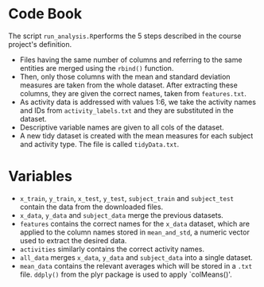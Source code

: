 # Code Book

The script `run_analysis.R`performs the 5 steps described in the course project's definition.

* Files having the same number of columns and referring to the same entities are merged using the `rbind()` function.
* Then, only those columns with the mean and standard deviation measures are taken from the whole dataset. After extracting these columns, they are given the correct names, taken from `features.txt`.
* As activity data is addressed with values 1:6, we take the activity names and IDs from `activity_labels.txt` and they are substituted in the dataset.
* Descriptive variable names are given to all cols of the dataset.
* A new tidy dataset is created with the mean measures for each subject and activity type. The file is called `tidyData.txt`.

# Variables

* `x_train`, `y_train`, `x_test`, `y_test`, `subject_train` and `subject_test` contain the data from the downloaded files.
* `x_data`, `y_data` and `subject_data` merge the previous datasets.
* `features` contains the correct names for the `x_data` dataset, which are applied to the column names stored in `mean_and_std`, a numeric vector used to extract the desired data.
* `activities` similarly contains the correct activity names.
* `all_data` merges `x_data`, `y_data` and `subject_data` into a single dataset.
* `mean_data` contains the relevant averages which will be stored in a `.txt` file. `ddply()` from the plyr package is used to apply `colMeans()'.
